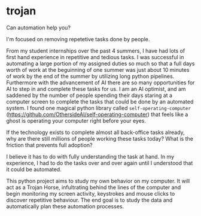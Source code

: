 # trojan

Can automation help you?

I'm focused on removing repetetive tasks done by people. 

From my student internships over the past 4 summers, I have had lots of first hand experience in repetitive and tedious tasks. I was successful in automating a large portion of my assigned duties so much so that a full days worth of work at the beguinning of one summer was just about 10 minutes of work by the end of the summer by utilizing long python pipelines. Furthermore with the advancement of AI there are so many opportunities for AI to step in and complete these tasks for us. I am an AI optimist, and am saddened by the number of people spending their days staring at a computer screen to complete the tasks that could be done by an automated system. I found one magical python library called <code>self-operating-computer</code> (https://github.com/OthersideAI/self-operating-computer) that feels like a ghost is operating your computer right before your eyes. 

If the technology exists to complete almost all back-office tasks already, why are there still millions of people working these tasks today?
What is the friction that prevents full adoption?

I believe it has to do with fully understanding the task at hand. In my experience, I had to do the tasks over and over again until I understood that it could be automated.

This python project aims to study my own behavior on my computer. It will act as a Trojan Horse, infultrating behind the lines of the computer and begin monitoring my screen activity, keystrokes and mouse clicks to discover repetitive behaviour. The end goal is to study the data and automatically plan these automation processes.
